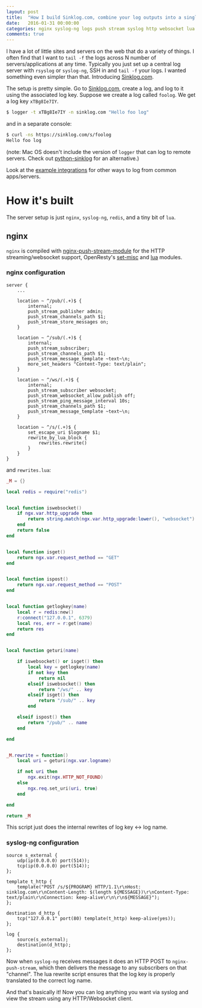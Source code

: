 ```yaml
---
layout: post
title:  "How I build Sinklog.com, combine your log outputs into a single stream."
date:   2016-01-31 00:00:00
categories: nginx syslog-ng logs push stream syslog http websocket lua
comments: true
---
```


I have a lot of little sites and servers on the web that do a variety of things.  I often find that I want to `tail -f` the logs across N number of servers/applications at any time.  Typically you just set up a central log server with `rsyslog` or `syslog-ng`, SSH in and `tail -f` your logs.  I wanted something even simpler than that.  Introducing [Sinklog.com](https://sinklog.com).


The setup is pretty simple.  Go to [Sinklog.com](https://sinklog.com), create a log, and log to it using the associated log key.  Suppose we create a log called `foolog`.  We get a log key `xTBg8Ie7IY`.

```bash
$ logger -t xTBg8Ie7IY -n sinklog.com "Hello foo log"
```

and in a separate console:

```bash
$ curl -ns https://sinklog.com/s/foolog
Hello foo log
```

(note: Mac OS doesn't include the version of `logger` that can log to remote servers.  Check out [python-sinklog](https://github.com/sinklog/python-sinklog) for an alternative.)


Look at the [example integrations](https://github.com/sinklog/sinklog-examples) for other ways to log from common apps/servers.

# How it's built
The server setup is just `nginx`, `syslog-ng`, `redis`, and a tiny bit of `lua`.

## nginx

`nginx` is compiled with [nginx-push-stream-module](https://github.com/wandenberg/nginx-push-stream-module) for the HTTP streaming/websocket support, OpenResty's [set-misc](https://github.com/openresty/set-misc-nginx-module) and [lua](https://github.com/openresty/lua-nginx-module) modules.

### nginx configuration

```nginx
server {
    ...

    location ~ ^/pub/(.+)$ {
        internal;
        push_stream_publisher admin;
        push_stream_channels_path $1;
        push_stream_store_messages on;
    }

    location ~ ^/sub/(.+)$ {
        internal;
        push_stream_subscriber;
        push_stream_channels_path $1;
        push_stream_message_template ~text~\n;
        more_set_headers "Content-Type: text/plain";
    }

    location ~ ^/ws/(.+)$ {
        internal;
        push_stream_subscriber websocket;
        push_stream_websocket_allow_publish off;
        push_stream_ping_message_interval 10s;
        push_stream_channels_path $1;
        push_stream_message_template ~text~\n;
    }

    location ~ ^/s/(.+)$ {
        set_escape_uri $logname $1;
        rewrite_by_lua_block {
            rewrites.rewrite()
        }
    }
}
```

and `rewrites.lua`:

```lua
_M = {}

local redis = require("redis")


local function iswebsocket()
    if ngx.var.http_upgrade then
        return string.match(ngx.var.http_upgrade:lower(), "websocket")
    end
    return false
end


local function isget()
    return ngx.var.request_method == "GET"
end


local function ispost()
    return ngx.var.request_method == "POST"
end


local function getlogkey(name)
    local r = redis:new()
    r:connect("127.0.0.1", 6379)
    local res, err = r:get(name)
    return res
end


local function geturi(name)

    if iswebsocket() or isget() then
        local key = getlogkey(name)
        if not key then
            return nil
        elseif iswebsocket() then
            return "/ws/" .. key
        elseif isget() then
            return "/sub/" .. key
        end

    elseif ispost() then
        return "/pub/" .. name
    end

end


_M.rewrite = function()
    local uri = geturi(ngx.var.logname)

    if not uri then
        ngx.exit(ngx.HTTP_NOT_FOUND)
    else
        ngx.req.set_uri(uri, true)
    end

end

return _M
```

This script just does the internal rewrites of log key <-> log name.


### syslog-ng configuration

```syslog-ng
source s_external {
    udp(ip(0.0.0.0) port(514));
    tcp(ip(0.0.0.0) port(514));
};

template t_http {
    template("POST /s/${PROGRAM} HTTP/1.1\r\nHost: sinklog.com\r\nContent-Length: $(length ${MESSAGE})\r\nContent-Type: text/plain\r\nConnection: keep-alive\r\n\r\n${MESSAGE}");
};

destination d_http {
    tcp("127.0.0.1" port(80) template(t_http) keep-alive(yes));
};

log {
    source(s_external);
    destination(d_http);
};
```

Now when `syslog-ng` receives messages it does an HTTP POST to `nginx-push-stream`, which then delivers the message to any subscribers on that "channel".  The lua rewrite script ensures that the log key is properly translated to the correct log name.

And that's basically it!  Now you can log anything you want via syslog and view the stream using any HTTP/Websocket client.



